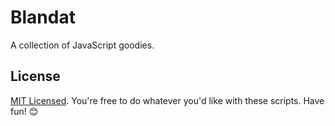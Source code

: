 # Blandat

A collection of JavaScript goodies.

## License

[MIT Licensed](LICENSE). You're free to do whatever you'd like with these scripts. Have fun! :blush: